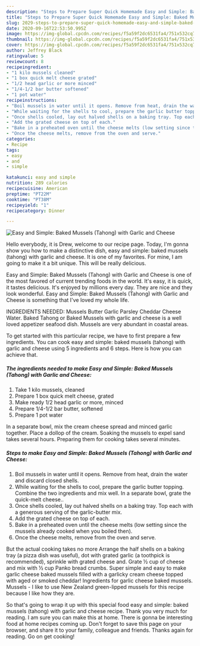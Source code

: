 ```yaml
---
description: "Steps to Prepare Super Quick Homemade Easy and Simple: Baked Mussels (Tahong) with Garlic and Cheese"
title: "Steps to Prepare Super Quick Homemade Easy and Simple: Baked Mussels (Tahong) with Garlic and Cheese"
slug: 2029-steps-to-prepare-super-quick-homemade-easy-and-simple-baked-mussels-tahong-with-garlic-and-cheese
date: 2020-09-16T22:53:50.995Z
image: https://img-global.cpcdn.com/recipes/f5a59f2dc6531fa4/751x532cq70/easy-and-simple-baked-mussels-tahong-with-garlic-and-cheese-recipe-main-photo.jpg
thumbnail: https://img-global.cpcdn.com/recipes/f5a59f2dc6531fa4/751x532cq70/easy-and-simple-baked-mussels-tahong-with-garlic-and-cheese-recipe-main-photo.jpg
cover: https://img-global.cpcdn.com/recipes/f5a59f2dc6531fa4/751x532cq70/easy-and-simple-baked-mussels-tahong-with-garlic-and-cheese-recipe-main-photo.jpg
author: Jeffrey Black
ratingvalue: 5
reviewcount: 8
recipeingredient:
- "1 kilo mussels cleaned"
- "1 box quick melt cheese grated"
- "1/2 head garlic or more minced"
- "1/4-1/2 bar butter softened"
- "1 pot water"
recipeinstructions:
- "Boil mussels in water until it opens. Remove from heat, drain the water and discard closed shells."
- "While waiting for the shells to cool, prepare the garlic butter topping. Combine the two ingredients and mix well. In a separate bowl, grate the quick-melt cheese.."
- "Once shells cooled, lay out halved shells on a baking tray. Top each with a generous serving of the garlic-butter mix."
- "Add the grated cheese on top of each."
- "Bake in a preheated oven until the cheese melts (low setting since the mussels already cooked when you boiled then)."
- "Once the cheese melts, remove from the oven and serve."
categories:
- Recipe
tags:
- easy
- and
- simple

katakunci: easy and simple 
nutrition: 289 calories
recipecuisine: American
preptime: "PT22M"
cooktime: "PT38M"
recipeyield: "1"
recipecategory: Dinner

---
```



![Easy and Simple: Baked Mussels (Tahong) with Garlic and Cheese](https://img-global.cpcdn.com/recipes/f5a59f2dc6531fa4/751x532cq70/easy-and-simple-baked-mussels-tahong-with-garlic-and-cheese-recipe-main-photo.jpg)

Hello everybody, it is Drew, welcome to our recipe page. Today, I'm gonna show you how to make a distinctive dish, easy and simple: baked mussels (tahong) with garlic and cheese. It is one of my favorites. For mine, I am going to make it a bit unique. This will be really delicious.

Easy and Simple: Baked Mussels (Tahong) with Garlic and Cheese is one of the most favored of current trending foods in the world. It's easy, it is quick, it tastes delicious. It's enjoyed by millions every day. They are nice and they look wonderful. Easy and Simple: Baked Mussels (Tahong) with Garlic and Cheese is something that I've loved my whole life.

INGREDIENTS NEEDED: Mussels Butter Garlic Parsley Cheddar Cheese Water. Baked Tahong or Baked Mussels with garlic and cheese is a well loved appetizer seafood dish. Mussels are very abundant in coastal areas.


To get started with this particular recipe, we have to first prepare a few ingredients. You can cook easy and simple: baked mussels (tahong) with garlic and cheese using 5 ingredients and 6 steps. Here is how you can achieve that.

<!--inarticleads1-->

##### The ingredients needed to make Easy and Simple: Baked Mussels (Tahong) with Garlic and Cheese:

1. Take 1 kilo mussels, cleaned
1. Prepare 1 box quick melt cheese, grated
1. Make ready 1/2 head garlic or more, minced
1. Prepare 1/4-1/2 bar butter, softened
1. Prepare 1 pot water


In a separate bowl, mix the cream cheese spread and minced garlic together. Place a dollop of the cream. Soaking the mussels to expel sand takes several hours. Preparing them for cooking takes several minutes. 

<!--inarticleads2-->

##### Steps to make Easy and Simple: Baked Mussels (Tahong) with Garlic and Cheese:

1. Boil mussels in water until it opens. Remove from heat, drain the water and discard closed shells.
1. While waiting for the shells to cool, prepare the garlic butter topping. Combine the two ingredients and mix well. In a separate bowl, grate the quick-melt cheese..
1. Once shells cooled, lay out halved shells on a baking tray. Top each with a generous serving of the garlic-butter mix.
1. Add the grated cheese on top of each.
1. Bake in a preheated oven until the cheese melts (low setting since the mussels already cooked when you boiled then).
1. Once the cheese melts, remove from the oven and serve.


But the actual cooking takes no more Arrange the half shells on a baking tray (a pizza dish was useful), dot with grated garlic (a toothpick is recommended), sprinkle with grated cheese and. Grate ½ cup of cheese and mix with ½ cup Panko bread crumbs. Super simple and easy to make garlic cheese baked mussels filled with a garlicky cream cheese topped with aged or smoked cheddar! Ingredients for garlic cheese baked mussels. Mussels - I like to use New Zealand green-lipped mussels for this recipe because I like how they are. 

So that's going to wrap it up with this special food easy and simple: baked mussels (tahong) with garlic and cheese recipe. Thank you very much for reading. I am sure you can make this at home. There is gonna be interesting food at home recipes coming up. Don't forget to save this page on your browser, and share it to your family, colleague and friends. Thanks again for reading. Go on get cooking!
